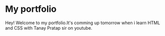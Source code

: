 # My portfolio

Hey! Welcome to my portfolio.It's comming up tomorrow when i learn HTML and CSS with Tanay Pratap sir on youtube.